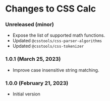 # Changes to CSS Calc

### Unreleased (minor)

- Expose the list of supported math functions.
- Updated `@csstools/css-parser-algorithms`
- Updated `@csstools/css-tokenizer`

### 1.0.1 (March 25, 2023)

- Improve case insensitive string matching.

### 1.0.0 (February 21, 2023)

- Initial version
